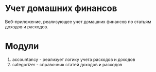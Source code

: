 # Учет домашних финансов

Веб-приложение, реализующее учет домашних финансов по статьям доходов и расходов.

# Модули

1. accountancy - реализует логику учета расходов и доходов
2. categorizer - справочник статей доходов и расходов